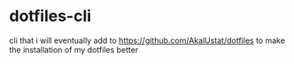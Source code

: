 # dotfiles-cli
cli that i will eventually add to https://github.com/AkalUstat/dotfiles to make the installation of my dotfiles better
